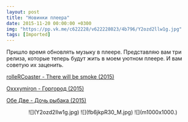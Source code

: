 ```yaml
---
layout: post
title: "Новинки плеера"
date: 2015-11-20 00:00:00 +0300
img: "https://pp.vk.me/c622228/v622228023/4b796/Y2ozd2llw1g.jpg"
tags: [Imported]
---
```


Пришло время обновлять музыку в плеере. Представляю вам три релиза, которые теперь будут жить в моем уютном плеере. И вам советую их заценить.

[rolleRCoaster - There will be smoke (2015)](https://vk.com/rollercoaster_band?w=wall-228378_3314)

[Oxxxymiron - Горгород (2015)](https://vk.com/oxxxymiron_official?w=wall-3113588_242318)

[Обе Две - Дочь рыбака (2015)](https://music.yandex.ru/album/2489597/track/21703963)

<center>![](Y2ozd2llw1g.jpg) ![](fb6jkpR30_M.jpg) ![](m1000x1000.)</center>
